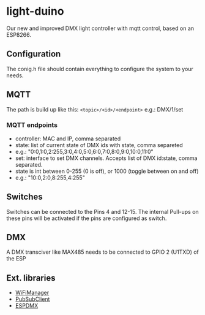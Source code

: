 # light-duino
Our new and improved DMX light controller with mqtt control, based on an ESP8266. 

## Configuration
The conig.h file should contain everything to configure the system to your needs. 

## MQTT
The path is build up like this: 
`<topic>/<id>/<endpoint>`
e.g.: DMX/1/set

### MQTT endpoints
* controller: MAC and IP, comma separated
* state: list of current state of DMX ids with state, comma separeted
 * e.g.: "0:0,1:0,2:255,3:0,4:0,5:0,6:0,7:0,8:0,9:0,10:0,11:0"
* set: interface to set DMX channels. Accepts list of DMX id:state, comma separated. 
 * state is int between 0-255 (0 is off), or 1000 (toggle between on and off)   
 * e.g.: "10:0,2:0,8:255,4:255" 
 
## Switches
Switches can be connected to the Pins 4 and 12-15. 
The internal Pull-ups on these pins will be activated if the pins are configured as switch.  
 
## DMX
A DMX transciver like MAX485 needs to be connected to GPIO 2 (U1TXD) of the ESP

## Ext. libraries

* [WiFiManager](https://github.com/tzapu/WiFiManager)
* [PubSubClient](https://github.com/Imroy/pubsubclient)
* [ESPDMX](https://github.com/Rickgg/ESP-Dmx)

